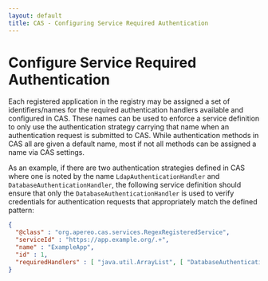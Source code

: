 ```yaml
---
layout: default
title: CAS - Configuring Service Required Authentication
---
```


# Configure Service Required Authentication

Each registered application in the registry may be assigned a set of identifiers/names for the required authentication handlers available and configured in CAS.  These names can be used to enforce a service definition to only use the authentication strategy carrying that name when  an authentication request is submitted to CAS. While authentication methods in CAS all are given a default name, most if not all  methods can be assigned a name via CAS settings.

As an example, if there are two authentication strategies defined in CAS where one is noted by the name `LdapAuthenticationHandler` and `DatabaseAuthenticationHandler`, the following service definition should ensure that only the `DatabaseAuthenticationHandler` is used to verify credentials for authentication requests that appropriately match the defined pattern:

```json
{
  "@class" : "org.apereo.cas.services.RegexRegisteredService",
  "serviceId" : "https://app.example.org/.+",
  "name" : "ExampleApp",
  "id" : 1,
  "requiredHandlers" : [ "java.util.ArrayList", [ "DatabaseAuthenticationHandler" ] ]
}
```